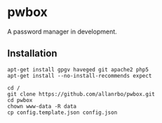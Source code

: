# pwbox
A password manager in development.

Installation
---

    apt-get install gpgv haveged git apache2 php5
    apt-get install --no-install-recommends expect

    cd /
    git clone https://github.com/allanrbo/pwbox.git
    cd pwbox
    chown www-data -R data
    cp config.template.json config.json
